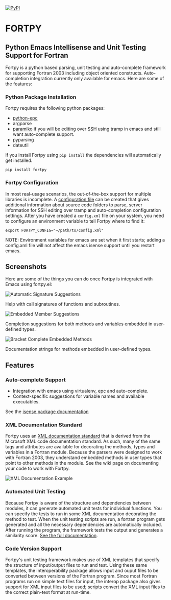[![PyPI](https://img.shields.io/pypi/v/fortpy.svg)](https://pypi.python.org/pypi/fortpy/)

# FORTPY

## Python Emacs Intellisense and Unit Testing Support for Fortran

Fortpy is a python based parsing, unit testing and auto-complete framework for supporting Fortran 2003 including object oriented constructs. Auto-completion integration currently only available for emacs. Here are some of the features:

### Python Package Installation

Fortpy requires the following python packages:
- [python-epc](https://github.com/tkf/python-epc)
- argparse
- [paramiko](https://github.com/paramiko/paramiko) if you will be editing over SSH using tramp in emacs and still want auto-complete support.
- pyparsing
- dateutil

If you install Fortpy using `pip install` the dependencies will automatically get installed.

    pip install fortpy

### Fortpy Configuration

In most real-usage scenarios, the out-of-the-box support for multiple libraries is incomplete. A [configuration file](https://github.com/rosenbrockc/fortpy/wiki/Fortpy-Global-Configuration) can be created that gives additional information about source code folders to parse, server information for SSH editing over tramp and auto-completion configuration settings. After you have created a `config.xml` file on your system, you need to configure an environment variable to tell Fortpy where to find it:

`export FORTPY_CONFIG="~/path/to/config.xml"`

NOTE: Environment variables for emacs are set when it first starts; adding a config.xml file will not affect the emacs isense support until you restart emacs.

## Screenshots

Here are some of the things you can do once Fortpy is integrated with Emacs using fortpy.el:

![Automatic Signature Suggestions](../master/docs/screenshots/signature.png "Help with call signatures of functions and subroutines.")

Help with call signatures of functions and subroutines.

![Embedded Member Suggestions](../master/docs/screenshots/completion.png "Completion suggestions for both methods and variables embedded in user-defined types.")

Completion suggestions for both methods and variables embedded in user-defined types.

![Bracket Complete Embedded Methods](../master/docs/screenshots/bracket_complete.png "Documentation strings for methods embedded in user-defined types")

Documentation strings for methods embedded in user-defined types.
 
## Features

### Auto-complete Support
- Integration with emacs using virtualenv, epc and auto-complete.
- Context-specific suggestions for variable names and available executables.

See the [isense package documentation](https://github.com/rosenbrockc/fortpy/wiki/Intellisense-Package)

### XML Documentation Standard

Fortpy uses an [XML documentation standard](https://github.com/rosenbrockc/fortpy/wiki/XML-Documentation-Standard) that is derived from the Microsoft XML code documentation standard. As such, many of the same tags and attributes are available for decorating the methods, types and variables in a Fortran module. Because the parsers were designed to work with Fortran 2003, they understand embedded methods in user types that point to other methods in the module. See the wiki page on documenting your code to work with Fortpy.

![XML Documentation Example](../master/docs/screenshots/xml_docs.png "XML documentation standard allows for complex documentation strings and structures.")

### Automated Unit Testing

Because Fortpy is aware of the structure and dependencies between modules, it can generate automated unit tests for individual functions. You can specify the tests to run in some XML documentation decorating the method to test. When the unit testing scripts are run, a fortran program gets generated and all the necessary dependencies are automatically included. After running the program, the framework tests the output and generates a similarity score. [See the full documentation](https://github.com/rosenbrockc/fortpy/wiki/Unit-Testing-Package).

### Code Version Support

Fortpy's unit testing framework makes use of XML templates that specify the structure of input/output files to run and test. Using these same templates, the interoperability package allows input and ouput files to be converted between versions of the Fortran program. Since most Fortran programs run on simple text files for input, the interop package also gives support for XML input files to be used; scripts convert the XML input files to the correct plain-text format at run-time.

